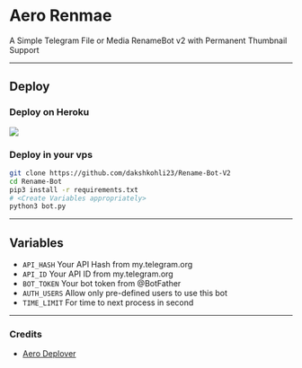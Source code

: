 # Aero Renmae 

A Simple Telegram File or Media RenameBot v2 with Permanent Thumbnail Support

---

## Deploy

### Deploy on Heroku

  <a href="https://heroku.com/deploy?template=https://github.com/dakshkohli23/Rename-Bot-V2">
     <img src="https://www.herokucdn.com/deploy/button.svg">
  </a>

### Deploy in your vps

```sh
git clone https://github.com/dakshkohli23/Rename-Bot-V2
cd Rename-Bot
pip3 install -r requirements.txt
# <Create Variables appropriately>
python3 bot.py
```

---

## Variables

- `API_HASH` Your API Hash from my.telegram.org
- `API_ID` Your API ID from my.telegram.org
- `BOT_TOKEN` Your bot token from @BotFather
- `AUTH_USERS` Allow only pre-defined users to use this bot
- `TIME_LIMIT` For time to next process in second

---

### Credits

- [Aero Deplover](https://github.com/aaaakkkkbot)

